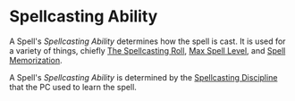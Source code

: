 # Spellcasting Ability

A Spell's *Spellcasting Ability* determines how the spell is cast. It is used for a variety of things, chiefly [The Spellcasting Roll](Spellcasting.md#The%20Spellcasting%20Roll), [Max Spell Level](../Spells/Spell%20Level.md#Max%20Spell%20Level), and [Spell Memorization](Spell%20Learning/Spell%20Memorization.md).

A Spell's *Spellcasting Ability* is determined by the [Spellcasting Discipline](Spellcasting%20Disciplines/{Spellcasting%20Disciplines}.md) that the PC used to learn the spell.
